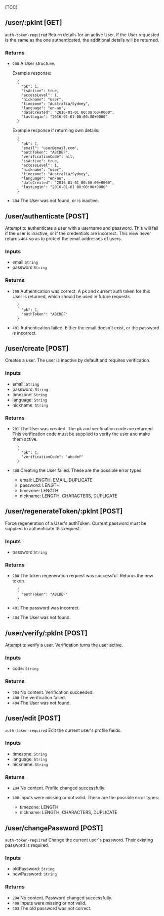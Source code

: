 [TOC]

## /user/:pkInt [GET]

`auth-token-required`
Return details for an active User. If the User requested is the same as the one authenticated, the additional
details will be returned.

### Returns

- `200` A User structure.

    Example response:
    
        {
          "pk": 1,
          "isActive": true,
          "accessLevel": 1,
          "nickname": "user",
          "timezone": "Australia/Sydney",
          "language": "en-au",
          "dateCreated": "2016-01-01 00:00:00+0000",
          "lastLogin": "2016-01-01 00:00:00+0000"
        }
    
    Example response if returning own details:
    
        {
          "pk": 1,
          "email": "user@email.com",
          "authToken": "ABCDEF",
          "verificationCode": nil,
          "isActive": true,
          "accessLevel": 1,
          "nickname": "user",
          "timezone": "Australia/Sydney",
          "language": "en-au",
          "dateCreated": "2016-01-01 00:00:00+0000",
          "lastLogin": "2016-01-01 00:00:00+0000"
        }

- `404` The User was not found, or is inactive.


## /user/authenticate [POST]

Attempt to authenticate a user with a username and password. This will fail if the user is inactive, or if the
credentials are incorrect. This view never returns `404` so as to protect the email addresses of users.

### Inputs

- email `String`
- password `String`

### Returns

- `200` Authentication was correct. A pk and current auth token for this User is returned, which should be used in
        future requests.
        
        {
          "pk": 1,
          "authToken": "ABCDEF"
        }
        
- `401` Authentication failed. Either the email doesn't exist, or the password is incorrect.


## /user/create [POST]

Creates a user. The user is inactive by default and requires verification.

### Inputs

- email: `String`
- password: `String`
- timezone: `String`
- language: `String`
- nickname: `String`

### Returns

- `201` The User was created. The pk and verification code are returned. This verification code must be supplied to
        verify the user and make them active.
        
        {
          "pk": 1,
          "verificationCode": "abcdef"
        }
        
- `400` Creating the User failed. These are the possible error types:
        
    - email: LENGTH, EMAIL, DUPLICATE
    - password: LENGTH
    - timezone: LENGTH
    - nickname: LENGTH, CHARACTERS, DUPLICATE


## /user/regenerateToken/:pkInt [POST]

Force regeneration of a User's authToken. Current password must be supplied to authenticate this request.

### Inputs

- password `String`

### Returns

- `200` The token regeneration request was successful. Returns the new token.

        {
          "authToken": "ABCDEF"
        }

- `401` The password was incorrect.
- `404` The User was not found.


## /user/verify/:pkInt [POST]

Attempt to verify a user. Verification turns the user active.

### Inputs

- code: `String`
    
### Returns

- `204` No content. Verification succeeded.
- `400` The verification failed.
- `404` The User was not found.


## /user/edit [POST]

`auth-token-required`
Edit the current user's profile fields.

### Inputs

- timezone: `String`
- language: `String`
- nickname: `String`

### Returns

- `204` No content. Profile changed successfully.
- `400` Inputs were missing or not valid. These are the possible error types:

    - timezone: LENGTH
    - nickname: LENGTH, CHARACTERS, DUPLICATE


## /user/changePassword [POST]

`auth-token-required`
Change the current user's password. Their existing password is required.

### Inputs

- oldPassword: `String`
- newPassword: `String`

### Returns

- `204` No content. Password changed successfully.
- `400` Inputs were missing or not valid.
- `403` The old password was not correct.
